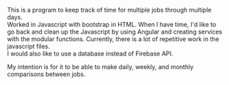 This is  a program to keep track of time for multiple jobs through multiple days.  
Worked in Javascript with bootstrap in HTML.
When I have time, I'd like to go back and clean up the Javascript by using Angular and creating services with the modular functions.  Currently, there is a lot of repetitive work in the javascript files.  
I would also like to use a database instead of Firebase API.

My intention is for it to be able to make daily, weekly, and monthly comparisons between jobs.

